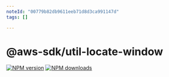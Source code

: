 ```yaml
---
noteId: "00779b82db9611eeb71d8d3ca991147d"
tags: []

---
```


# @aws-sdk/util-locate-window

[![NPM version](https://img.shields.io/npm/v/@aws-sdk/util-locate-window/latest.svg)](https://www.npmjs.com/package/@aws-sdk/util-locate-window)
[![NPM downloads](https://img.shields.io/npm/dm/@aws-sdk/util-locate-window.svg)](https://www.npmjs.com/package/@aws-sdk/util-locate-window)
